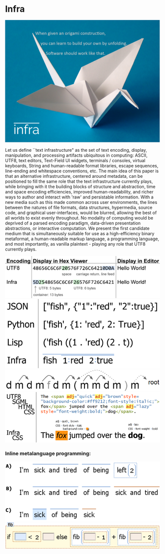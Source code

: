 # Infra

![](/figures/InfraSlogan.PNG)

Let us define ``text infrastructure" as the set of text encoding, display, manipulation, and processing artifacts ubiquitous in computing: ASCII, UTF8, text editors, Text-Field UI widgets, terminals / consoles, virtual keyboards, String and human-readable format libraries, escape sequences, line-ending and whitespace conventions, etc.
The main idea of this paper is that an alternative infrastructure, centered around metadata, can be positioned to fill the same role that the text infrastructure currently plays, while bringing with it the building blocks of structure and abstraction, time and space encoding efficiencies, improved human-readability, and richer ways to author and interact with 'raw' and persistable information.
With a new media such as this made common across user environments, the lines between the natures of file formats, data structures, hypermedia, source code, and graphical user-interfaces, would be blurred, allowing the best of all worlds to exist evenly throughout.
No modality of computing would be deprived of a parsed encoding paradigm, data-driven presentation abstractions, or interactive computation.
We present the first candidate medium that is simultaneously suitable for use as a high-efficiency binary metaformat, a human-readable markup language, a programming language, and most importantly, as vanilla plaintext - playing any role that UTF8 currently plays.

![](/figures/UTF8vsInfra.png)
![](/figures/fish1redCompare.png)
![](/figures/metadataAssociation.PNG)
![](/figures/cssApplied.png)

### Inline metalanguage programming:
![](/figures/sickAndTired.PNG)
![](/figures/fib.PNG)
